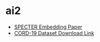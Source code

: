 # ai2

- [SPECTER Embedding Paper](https://arxiv.org/abs/2004.07180)
- [CORD-19 Dataset Download Link](https://www.semanticscholar.org/cord19/download)
